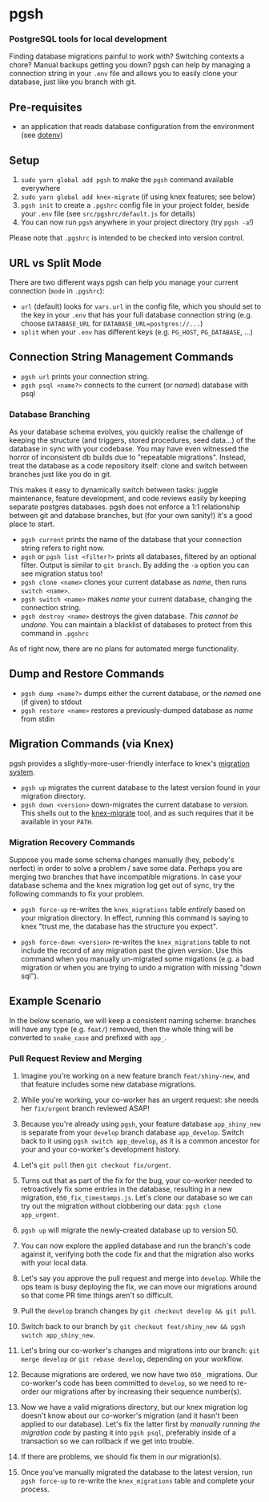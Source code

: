 # pgsh
### PostgreSQL tools for local development
Finding database migrations painful to work with? Switching contexts a chore? Manual backups getting you down? pgsh can help by managing a connection string in your `.env` file and allows you to easily clone your database, just like you branch with git.

## Pre-requisites
* an application that reads database configuration from the environment (see [dotenv](https://www.npmjs.com/package/dotenv))

## Setup
1. `sudo yarn global add pgsh` to make the `pgsh` command available everywhere
2. `sudo yarn global add knex-migrate` (if using knex features; see below)
3. `pgsh init` to create a `.pgshrc` config file in your project folder, beside your `.env` file (see `src/pgshrc/default.js` for details)
4. You can now run `pgsh` anywhere in your project directory (try `pgsh -a`!)

Please note that `.pgshrc` is intended to be checked into version control.

## URL vs Split Mode
There are two different ways pgsh can help you manage your current connection (`mode` in `.pgshrc`):
* `url` (default) looks for `vars.url` in the config file, which you should set to the key in your `.env` that has your full database connection string (e.g. choose `DATABASE_URL` for `DATABASE_URL=postgres://...`)
* `split` when your `.env` has different keys (e.g. `PG_HOST`, `PG_DATABASE`, ...)

## Connection String Management Commands
* `pgsh url` prints your connection string.
* `pgsh psql <name?>` connects to the current (or *name*d) database with psql

### Database Branching
As your database schema evolves, you quickly realise the challenge of keeping the structure (and triggers, stored procedures, seed data...) of the database in sync with your codebase. You may have even witnessed the horror of inconsistent db builds due to "repeatable migrations". Instead, treat the database as a code repository itself: clone and switch between branches just like you do in git.

This makes it easy to dynamically switch between tasks: juggle maintenance, feature development, and code reviews easily by keeping  separate postgres databases. pgsh does not enforce a 1:1 relationship between git and database branches, but (for your own sanity!) it's a good place to start.

* `pgsh current` prints the name of the database that your connection string refers to right now.
* `pgsh` or `pgsh list <filter?>` prints all databases, filtered by an optional filter. Output is similar to `git branch`. By adding the `-a` option you can see migration status too!
* `pgsh clone <name>` clones your current database as *name*, then runs `switch <name>`.
* `pgsh switch <name>` makes *name* your current database, changing the connection string.
* `pgsh destroy <name>` destroys the given database. *This cannot be undone.* You can maintain a blacklist of databases to protect from this command in `.pgshrc`

As of right now, there are no plans for automated merge functionality.

## Dump and Restore Commands
* `pgsh dump <name?>` dumps either the current database, or the *name*d one (if given) to stdout
* `pgsh restore <name>` restores a previously-dumped database as *name* from stdin

## Migration Commands (via Knex)
pgsh provides a slightly-more-user-friendly interface to knex's [migration system](https://knexjs.org/#Migrations).

* `pgsh up` migrates the current database to the latest version found in your migration directory.
* `pgsh down <version>` down-migrates the current database to *version*. This shells out to the [knex-migrate](https://github.com/sheerun/knex-migrate) tool, and as such requires that it be available in your `PATH`.

### Migration Recovery Commands
Suppose you made some schema changes manually (hey, pobody's nerfect) in order to solve a problem / save some data. Perhaps you are merging two branches that have incompatible migrations. In case your database schema and the knex migration log get out of sync, try the following commands to fix your problem.

* `pgsh force-up` re-writes the `knex_migrations` table *entirely* based on your migration directory. In effect, running this command is saying to knex "trust me, the database has the structure you expect".

* `pgsh force-down <version>` re-writes the `knex_migrations` table to not include the record of any migration past the given *version*. Use this command when you manually un-migrated some migations (e.g. a bad migration or when you are trying to undo a migration with missing "down sql").

## Example Scenario
In the below scenario, we will keep a consistent naming scheme: branches will have any type (e.g. `feat/`) removed, then the whole thing will be converted to `snake_case` and prefixed with `app_`.

### Pull Request Review and Merging

1. Imagine you're working on a new feature branch `feat/shiny-new`, and that feature includes some new database migrations.

2. While you're working, your co-worker has an urgent request: she needs her `fix/urgent` branch reviewed ASAP!

3. Because you're already using `pgsh`, your feature database `app_shiny_new` is separate from your `develop` branch database `app_develop`. Switch back to it using `pgsh switch app_develop`, as it is a common ancestor for your and your co-worker's development history.

4. Let's `git pull` then `git checkout fix/urgent`.

5. Turns out that as part of the fix for the bug, your co-worker needed to retroactively fix some entries in the database, resulting in a new migration, `050_fix_timestamps.js`. Let's clone our database so we can try out the migration without clobbering our data: `pgsh clone app_urgent`.

6. `pgsh up` will migrate the newly-created database up to version 50.

7. You can now explore the applied database and run the branch's code against it, verifying both the code fix and that the migration also works with your local data.

8. Let's say you approve the pull request and merge into `develop`. While the ops team is busy deploying the fix, we can move our migrations around so that come PR time things aren't so difficult.

9. Pull the `develop` branch changes by `git checkout develop && git pull`.

10. Switch back to our branch by `git checkout feat/shiny_new && pgsh switch app_shiny_new`.

11. Let's bring our co-worker's changes and migrations into our branch: `git merge develop` or `git rebase develop`, depending on your workflow.

12. Because migrations are ordered, we now have two `050_` migrations. Our co-worker's code has been committed to `develop`, so we need to re-order our migrations after by increasing their sequence number(s).

13. Now we have a valid migrations directory, but our knex migration log doesn't know about our co-worker's migration (and it hasn't been applied to our database). Let's fix the latter first by *manually running the migration code* by pasting it into `pgsh psql`, preferably inside of a transaction so we can rollback if we get into trouble.

14. If there are problems, we should fix them in *our* migration(s).

15. Once you've manually migrated the database to the latest version, run `pgsh force-up` to re-write the `knex_migrations` table and complete your process.
